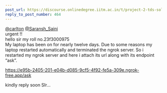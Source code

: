 ```yaml
---
post_url: https://discourse.onlinedegree.iitm.ac.in/t/project-2-tds-solver-discussion-thread/169029/465
reply_to_post_number: 464
---
```

[@carlton](/u/carlton) [@Saransh\_Saini](/u/saransh_saini)  
urgent !!  
hello sir my roll no.23f3000975  
My laptop has been on for nearly twelve days. Due to some reasons my laptop restarted automatically and terminated the ngrok server. So i restarted my ngrok server and here i attach its url along with its endpoint “ask”.

<https://e95b-2405-201-e04b-d085-9cf5-4f92-fe5a-309e.ngrok-free.app/ask>

kindly reply soon SIr…
